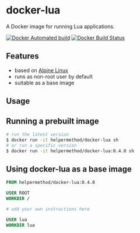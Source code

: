 # docker-lua

A Docker image for running Lua applications.

[![Docker Automated build](https://img.shields.io/docker/automated/helpermethod/docker-lua.svg)](https://hub.docker.com/r/helpermethod/docker-lua)
[![Docker Build Status](https://img.shields.io/docker/build/helpermethod/docker-lua.svg)](https://hub.docker.com/r/helpermethod/docker-lua)

## Features

* based on [Alpine Linux](https://hub.docker.com/_/alpine)
* runs as non-root user by default
* suitable as a base image

## Usage

## Running a prebuilt image

```sh
# run the latest version
$ docker run -it helpermethod/docker-lua sh
# or run a specific version
$ docker run -it helpermethod/docker-lua:0.4.0 sh
```

## Using docker-lua as a base image

```dockerfile
FROM helpermethod/docker-lua:0.4.0

USER ROOT
WORKDIR /

# add your own instructions here

USER lua
WORKDIR lua
```
